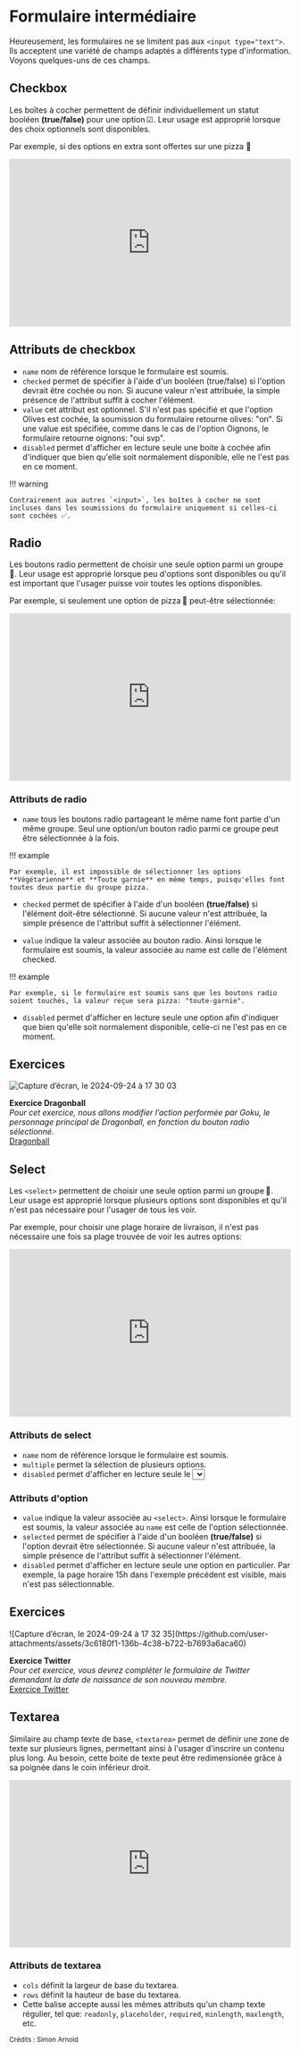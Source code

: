 # Formulaire intermédiaire
Heureusement, les formulaires ne se limitent pas aux `<input type="text">`. Ils acceptent une variété de champs adaptés a différents type d'information. Voyons quelques-uns de ces champs.

## Checkbox

Les boîtes à cocher permettent de définir individuellement un statut booléen **(true/false)** pour une option ☑. Leur usage est approprié lorsque des choix optionnels sont disponibles.

Par exemple, si des options en extra sont offertes sur une pizza 🍕

<iframe height="300" style="width: 100%;" scrolling="no" title="Checkbox" src="https://codepen.io/tim-momo/embed/KKBORzq?default-tab=html%2Cresult" frameborder="no" loading="lazy" allowtransparency="true" allowfullscreen="true">
  See the Pen <a href="https://codepen.io/tim-momo/pen/KKBORzq">
  Checkbox</a> by TIM Montmorency (<a href="https://codepen.io/tim-momo">@tim-momo</a>)
  on <a href="https://codepen.io">CodePen</a>.
</iframe>

## Attributs de checkbox
- `name` nom de référence lorsque le formulaire est soumis.
- `checked` permet de spécifier à l'aide d'un booléen (true/false) si l'option devrait être cochée ou non. Si aucune valeur n'est attribuée, la simple présence de l'attribut suffit à cocher l'élément.
- `value` cet attribut est optionnel. S'il n'est pas spécifié et que l'option Olives est cochée, la soumission du formulaire retourne olives: "on". Si une value est spécifiée, comme dans le cas de l'option Oignons, le formulaire retourne oignons: "oui svp".
- `disabled` permet d'afficher en lecture seule une boite à cochée afin d'indiquer que bien qu'elle soit normalement disponible, elle ne l'est pas en ce moment.


!!! warning

    Contrairement aux autres `<input>`, les boîtes à cocher ne sont incluses dans les soumissions du formulaire uniquement si celles-ci sont cochées ✅.


## Radio

Les boutons radio permettent de choisir une seule option parmi un groupe 🔘. Leur usage est approprié lorsque peu d'options sont disponibles ou qu'il est important que l'usager puisse voir toutes les options disponibles.

Par exemple, si seulement une option de pizza 🍕 peut-être sélectionnée:

<iframe height="300" style="width: 100%;" scrolling="no" title="Radio" src="https://codepen.io/tim-momo/embed/mdjNzpB?default-tab=html%2Cresult" frameborder="no" loading="lazy" allowtransparency="true" allowfullscreen="true">
  See the Pen <a href="https://codepen.io/tim-momo/pen/mdjNzpB">
  Radio</a> by TIM Montmorency (<a href="https://codepen.io/tim-momo">@tim-momo</a>)
  on <a href="https://codepen.io">CodePen</a>.
</iframe>

### Attributs de radio
* `name` tous les boutons radio partageant le même name font partie d'un même groupe. Seul une option/un bouton radio parmi ce groupe peut être sélectionnée à la fois.

!!! example

    Par exemple, il est impossible de sélectionner les options **Végétarienne** et **Toute garnie** en même temps, puisqu'elles font toutes deux partie du groupe pizza.
* `checked` permet de spécifier à l'aide d'un booléen **(true/false)** si l'élément doit-être sélectionné. Si aucune valeur n'est attribuée, la simple présence de l'attribut suffit à sélectionner l'élément.

* `value` indique la valeur associée au bouton radio. Ainsi lorsque le formulaire est soumis, la valeur associée au name est celle de l'élément checked.

!!! example

    Par exemple, si le formulaire est soumis sans que les boutons radio soient touchés, la valeur reçue sera pizza: "toute-garnie".
* `disabled` permet d'afficher en lecture seule une option afin d'indiquer que bien qu'elle soit normalement disponible, celle-ci ne l'est pas en ce moment.

## Exercices

<div class="grid grid-auto" markdown>

![Capture d’écran, le 2024-09-24 à 17 30 03](https://github.com/user-attachments/assets/e03d3919-871b-4220-85ed-ac64ea1be91e)



  **Exercice Dragonball**<br>
  _Pour cet exercice, nous allons modifier l’action performée par Goku, le personnage principal de Dragonball, en fonction du bouton radio sélectionné._<br>
  [Dragonball](https://tim-montmorency.com/compendium/582-111%E2%80%93web1/exercices/dragonball.html)
</div>



## Select

Les `<select>` permettent de choisir une seule option parmi un groupe 🔽. Leur usage est approprié lorsque plusieurs options sont disponibles et qu'il n'est pas nécessaire pour l'usager de tous les voir.

Par exemple, pour choisir une plage horaire de livraison, il n'est pas nécessaire une fois sa plage trouvée de voir les autres options:

<iframe height="300" style="width: 100%;" scrolling="no" title="Select" src="https://codepen.io/tim-momo/embed/JjBgmeb?default-tab=html%2Cresult" frameborder="no" loading="lazy" allowtransparency="true" allowfullscreen="true">
  See the Pen <a href="https://codepen.io/tim-momo/pen/JjBgmeb">
  Select</a> by TIM Montmorency (<a href="https://codepen.io/tim-momo">@tim-momo</a>)
  on <a href="https://codepen.io">CodePen</a>.
</iframe>

### Attributs de select
- `name` nom de référence lorsque le formulaire est soumis.
- `multiple` permet la sélection de plusieurs options.
- `disabled` permet d'afficher en lecture seule le <select>.
### Attributs d'option
- `value` indique la valeur associée au `<select>`. Ainsi lorsque le formulaire est soumis, la valeur associée au `name` est celle de l'option sélectionnée.
- `selected` permet de spécifier à l'aide d'un booléen **(true/false)** si l'option devrait être sélectionnée. Si aucune valeur n'est attribuée, la simple présence de l'attribut suffit à sélectionner l'élément.
- `disabled` permet d'afficher en lecture seule une option en particulier. Par exemple, la page horaire 15h dans l'exemple précédent est visible, mais n'est pas sélectionnable.

## Exercices

<div class="grid grid-auto" markdown>
![Capture d’écran, le 2024-09-24 à 17 32 35](https://github.com/user-attachments/assets/3c6180f1-136b-4c38-b722-b7693a6aca60)


  **Exercice Twitter**<br>
  _Pour cet exercice, vous devrez compléter le formulaire de Twitter demandant la date de naissance de son nouveau membre._<br>
  [Exercice Twitter](https://tim-montmorency.com/compendium/582-111%E2%80%93web1/exercices/twitter.html)
</div>







## Textarea

Similaire au champ texte de base, `<textarea>` permet de définir une zone de texte sur plusieurs lignes, permettant ainsi à l'usager d'inscrire un contenu plus long. Au besoin, cette boite de texte peut être redimensionée grâce à sa poignée dans le coin inférieur droit.

<iframe height="300" style="width: 100%;" scrolling="no" title="Textarea" src="https://codepen.io/tim-momo/embed/qByeLZQ?default-tab=html%2Cresult" frameborder="no" loading="lazy" allowtransparency="true" allowfullscreen="true">
  See the Pen <a href="https://codepen.io/tim-momo/pen/qByeLZQ">
  Textarea</a> by TIM Montmorency (<a href="https://codepen.io/tim-momo">@tim-momo</a>)
  on <a href="https://codepen.io">CodePen</a>.
</iframe>

### Attributs de textarea
- `cols` définit la largeur de base du textarea.
- `rows` définit la hauteur de base du textarea.
- Cette balise accepte aussi les mêmes attributs qu'un champ texte régulier, tel que: `readonly`, `placeholder`, `required`, `minlength`, `maxlength`, etc.


<small>Crédits : Simon Arnold</small>
